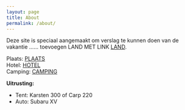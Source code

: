 ```yaml
---
layout: page
title: About
permalink: /about/
---
```


Deze site is speciaal aangemaakt om verslag te kunnen doen van de vakantie ...... toevoegen LAND MET LINK [LAND](LINK).  

Plaats: [PLAATS](LINK)  
Hotel: [HOTEL](LINK)  
Camping: [CAMPING](LINK)

**Uitrusting:**
- Tent: Karsten 300 of Carp 220
- Auto: Subaru XV

